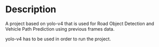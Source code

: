 # Description

A project based on yolo-v4 that is used for Road Object Detection and Vehicle Path Prediction using previous frames data.


yolo-v4 has to be used in order to run the project.